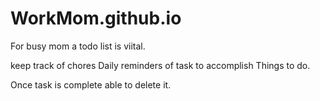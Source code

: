 # WorkMom.github.io

For busy mom a todo list is viital.

keep track of chores
Daily reminders of task to accomplish
Things to do.

Once task is complete able to delete it.
